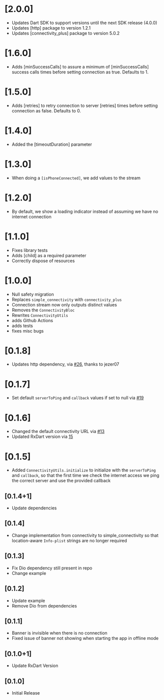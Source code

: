 # [2.0.0]
* Updates Dart SDK to support versions until the next SDK release (4.0.0)
* Updates [http] package to version 1.2.1
* Updates [connectivity_plus] package to version 5.0.2

# [1.6.0]
* Adds [minSuccessCalls] to assure a minimum of [minSuccessCalls] success calls times before setting connection as true. Defaults to 1.

# [1.5.0]
* Adds [retries] to retry connection to server [retries] times before setting connection as false. Defaults to 0.

# [1.4.0]
* Added the [timeoutDuration] parameter

# [1.3.0]
* When doing a `[isPhoneConnected]`, we add values to the stream

# [1.2.0]
* By default, we show a loading indicator instead of assuming we have no internet connection

# [1.1.0]
* Fixes library tests
* Adds [child] as a required parameter
* Correctly dispose of resources

# [1.0.0]
* Null safety migration
* Replaces `simple_connectivity` with `connectivity_plus`
* Connection stream now only outputs distinct values
* Removes the `ConnectivityBloc`
* Rewrites `ConnectivityUtils`
* adds Github Actions
* adds tests
* fixes misc bugs

# [0.1.8]
* Updates http dependency, via [#26](https://github.com/Vanethos/flutter_connectivity_widget/pull/26), thanks to jezer07 
# [0.1.7]
* Set default `serverToPing` and `callback` values if set to null via [#19](https://github.com/Vanethos/flutter_connectivity_widget/pull/19)

# [0.1.6]
* Changed the default connectivity URL via [#13](https://github.com/Vanethos/flutter_connectivity_widget/pull/15)
* Updated RxDart version via [15](https://github.com/Vanethos/flutter_connectivity_widget/pull/13)

# [0.1.5]
* Added `ConnectivityUtils.initialize` to initialize with the `serverToPing` and `callback`, so that the first time 
we check the internet access we ping the correct server and use the provided callback

## [0.1.4+1]
* Update dependencies

## [0.1.4]
* Change implementation from connectivity to simple_connectivity so that location-aware `Info-plist`
strings are no longer required

## [0.1.3]
* Fix Dio dependency still present in repo
* Change example

## [0.1.2]
* Update example
* Remove Dio from dependencies 

## [0.1.1] 
* Banner is invisible when there is no connection
* Fixed issue of banner not showing when starting the app in offline mode

## [0.1.0+1]

* Update RxDart Version

## [0.1.0]

* Initial Release
